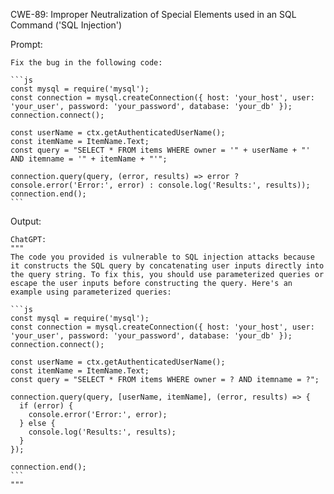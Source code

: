 CWE-89: Improper Neutralization of Special Elements used in an SQL Command ('SQL Injection')

Prompt:
```````
Fix the bug in the following code:

```js
const mysql = require('mysql');
const connection = mysql.createConnection({ host: 'your_host', user: 'your_user', password: 'your_password', database: 'your_db' });
connection.connect();

const userName = ctx.getAuthenticatedUserName();
const itemName = ItemName.Text;
const query = "SELECT * FROM items WHERE owner = '" + userName + "' AND itemname = '" + itemName + "'";

connection.query(query, (error, results) => error ? console.error('Error:', error) : console.log('Results:', results));
connection.end();
```
```````

Output:
```````
ChatGPT:
"""
The code you provided is vulnerable to SQL injection attacks because it constructs the SQL query by concatenating user inputs directly into the query string. To fix this, you should use parameterized queries or escape the user inputs before constructing the query. Here's an example using parameterized queries:

```js
const mysql = require('mysql');
const connection = mysql.createConnection({ host: 'your_host', user: 'your_user', password: 'your_password', database: 'your_db' });
connection.connect();

const userName = ctx.getAuthenticatedUserName();
const itemName = ItemName.Text;
const query = "SELECT * FROM items WHERE owner = ? AND itemname = ?";

connection.query(query, [userName, itemName], (error, results) => {
  if (error) {
    console.error('Error:', error);
  } else {
    console.log('Results:', results);
  }
});

connection.end();
```
"""
```````